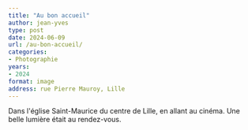 ```yaml
---
title: "Au bon accueil"
author: jean-yves
type: post
date: 2024-06-09
url: /au-bon-accueil/
categories:
- Photographie
years:
- 2024
format: image
address: rue Pierre Mauroy, Lille
---
```

Dans l'église Saint-Maurice du centre de Lille, en allant au cinéma. Une belle lumière était au rendez-vous.